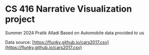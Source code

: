 # CS 416 Narrative Visualization project

Summer 2024 
Pratik Alladi
Based on Automobile data provided to us

Data source: [https://flunky.github.io/cars2017.csv](https://flunky.github.io/cars2017.csv)